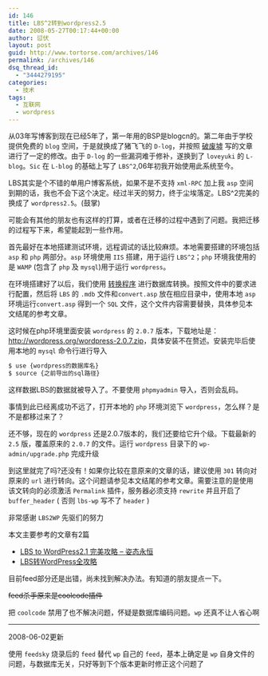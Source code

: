 ```yaml
---
id: 146
title: LBS^2转到wordpress2.5
date: 2008-05-27T00:17:44+00:00
author: 愆伏
layout: post
guid: http://www.tortorse.com/archives/146
permalink: /archives/146
dsq_thread_id:
  - "3444279195"
categories:
  - 技术
tags:
  - 互联网
  - wordpress
---
```

从03年写博客到现在已经5年了，第一年用的BSP是blogcn的。第二年由于学校提供免费的 `blog` 空间，于是就换成了猪飞飞的 `D-log`，并按照 [破废墟](http://poorfish.cn/) 写的文章进行了一定的修改。由于 `D-log` 的一些漏洞难于修补，遂换到了 `loveyuki` 的 `L-blog`。`Sic` 在 `L-blog` 的基础上写了 `LBS^2`,06年初我开始使用此系统至今。

LBS其实是个不错的单用户博客系统，如果不是不支持 `xml-RPC` 加上我 `asp` 空间到期的话，我也不会下这个决定。经过半天的努力，终于尘埃落定。LBS^2完美的换成了 `wordpress2.5`。(鼓掌)

可能会有其他的朋友也有这样的打算，或者在迁移的过程中遇到了问题。我把迁移的过程写下来，希望能起到一些作用。

首先最好在本地搭建测试环境，远程调试的话比较麻烦。本地需要搭建的环境包括 `asp` 和 `php` 两部分。`asp` 环境使用 `IIS` 搭建，用于运行 `LBS^2`；`php` 环境我使用的是 `WAMP` (包含了 `php` 及 `mysql`)用于运行 `wordpress`。

在环境搭建好了以后，我们使用 [转换程序](/wp-content/uploads/2008/05/convert.zip) 进行数据库转换。按照文件中的要求进行配置，然后将 `LBS` 的 `.mdb` 文件和`convert.asp` 放在相应目录中，使用本地 `asp` 环境运行`convert.asp` 得到一个 `SQL` 文件，这个文件内容需要替换，具体参见本文结尾的参考文章。

这时候在php环境里面安装 `wordpress` 的 `2.0.7` 版本，下载地址是：<http://wordpress.org/wordpress-2.0.7.zip>，具体安装不在赘述。安装完毕后使用本地的 `mysql` 命令行进行导入

```bash
$ use {wordpress的数据库名}
$ source {之前导出的sql路径}
```

这样数据LBS的数据就被导入了。不要使用 `phpmyadmin` 导入，否则会乱码。

事情到此已经离成功不远了，打开本地的 `php` 环境浏览下 `wordpress`，怎么样？是不是都移过来了？

还不够，现在的 `wordpress` 还是2.0.7版本的，我们还要给它升个级。下载最新的 `2.5` 版，覆盖原来的 `2.0.7` 的文件。运行 `wordpress` 目录下的 `wp-admin/upgrade.php` 完成升级

到这里就完了吗?还没有！如果你比较在意原来的文章的话，建议使用 `301` 转向对原来的 `url` 进行转向。这个问题请参见本文结尾的参考文章。需要注意的是使用该文转向的必须激活 `Permalink` 插件，服务器必须支持 `rewrite` 并且开启了 `buffer_header` ( 否则 `lbs-wp` 写不了 `header` )

非常感谢 `LBS2WP` 先驱们的努力


本文主要参考的文章有2篇
- [LBS to WordPress2.1 完美攻略 &#8211; 姿态永恒](http://www.awflasher.com/blog/archives/670)   
- [LBS转WordPress全攻略](http://my.donews.com/zola/2005/12/23/lbs%e8%bd%acwordpress%e5%85%a8%e6%94%bb%e7%95%a5/)

目前feed部分还是出错，尚未找到解决办法。有知道的朋友提点一下。

~~feed杀手原来是coolcode插件~~

把 `coolcode` 禁用了也不解决问题，怀疑是数据库编码问题。`wp` 还真不让人省心啊

***

2008-06-02更新

使用 `feedsky` 烧录后的 `feed` 替代 `wp` 自己的 `feed`，基本上确定是 `wp` 自身文件的问题，与数据库无关，只好等到下个版本更新时修正这个问题了